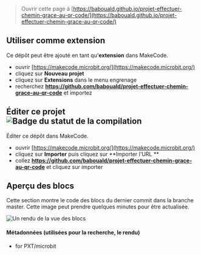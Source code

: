 
> Ouvrir cette page à [https://babouald.github.io/projet-effectuer-chemin-grace-au-qr-code/](https://babouald.github.io/projet-effectuer-chemin-grace-au-qr-code/)

## Utiliser comme extension

Ce dépôt peut être ajouté en tant qu'**extension** dans MakeCode.

* ouvrir [https://makecode.microbit.org/](https://makecode.microbit.org/)
* cliquez sur **Nouveau projet**
* cliquez sur **Extensions** dans le menu engrenage
* recherchez **https://github.com/babouald/projet-effectuer-chemin-grace-au-qr-code** et importez

## Éditer ce projet ![Badge du statut de la compilation](https://github.com/babouald/projet-effectuer-chemin-grace-au-qr-code/workflows/MakeCode/badge.svg)

Éditer ce dépôt dans MakeCode.

* ouvrir [https://makecode.microbit.org/](https://makecode.microbit.org/)
* cliquez sur **Importer** puis cliquez sur **Importer l'URL **
* collez **https://github.com/babouald/projet-effectuer-chemin-grace-au-qr-code** et cliquez sur importer

## Aperçu des blocs

Cette section montre le code des blocs du dernier commit dans la branche master.
Cette image peut prendre quelques minutes pour être actualisée.

![Un rendu de la vue des blocs](https://github.com/babouald/projet-effectuer-chemin-grace-au-qr-code/raw/master/.github/makecode/blocks.png)

#### Métadonnées (utilisées pour la recherche, le rendu)

* for PXT/microbit
<script src="https://makecode.com/gh-pages-embed.js"></script><script>makeCodeRender("{{ site.makecode.home_url }}", "{{ site.github.owner_name }}/{{ site.github.repository_name }}");</script>
